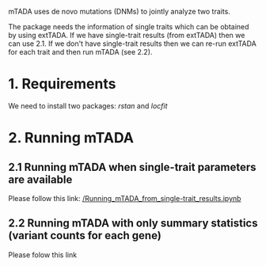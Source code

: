 
mTADA uses de novo mutations (DNMs) to jointly analyze two traits. 


The package needs the information of single traits which can be obtained by using extTADA. If we have single-trait results (from extTADA) then we can use 2.1. If we don't have single-trait results then we can re-run extTADA for each trait and then run mTADA (see 2.2).

# 1. Requirements

We need to install two packages: *rstan* and *locfit*

# 2. Running mTADA

## 2.1 Running mTADA when single-trait parameters are available

Please follow this link: [/Running_mTADA_from_single-trait_results.ipynb](Running_mTADA_from_single-trait_results.ipynb)

## 2.2 Running mTADA with only summary statistics (variant counts for each gene)

Please folow this link
